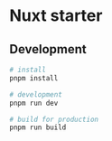 # Nuxt starter

## Development

```bash
# install
pnpm install

# development
pnpm run dev

# build for production
pnpm run build
```
